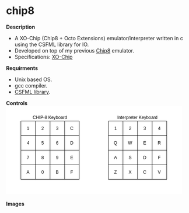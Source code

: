 # chip8

**Description**
  - A XO-Chip (Chip8 + Octo Extensions) emulator/interpreter written in c using the CSFML library for IO.
  - Developed on top of my previous [Chip8](https://github.com/dma-neves/chip8) emulator.
  - Specifications: [XO-Chip](http://johnearnest.github.io/Octo/docs/XO-ChipSpecification.html)

**Requirments**
  - Unix based OS.
  - gcc compiler.
  - [CSFML library](https://www.sfml-dev.org/download/csfml/).

**Controls**
<br/> ![alt text](https://github.com/dma-neves/chip8/blob/main/other/controls.png)

**Images**
